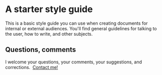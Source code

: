A starter style guide
=========================

This is a basic style guide you can use when creating documents for internal or external audiences. You'll find general guidelines for talking to the user, how to write, and other subjects.

Questions, comments
-------------------

I welcome your questions, your comments, your suggestions, and corrections.  [Contact me!](mailto:sarrants@gmail.com?subject=Style%20Guide%20issues)
